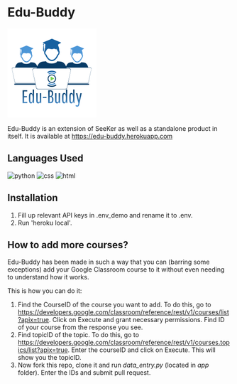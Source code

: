 # Edu-Buddy
![](https://raw.githubusercontent.com/devmrfitz/edu-buddy/master/app/static/logo.png)

Edu-Buddy is an extension of SeeKer as well as a standalone product in itself. It is available at https://edu-buddy.herokuapp.com 

## Languages Used
<img src = "https://img.shields.io/badge/python%20-%236C0101.svg?style=for-the-badge&logo=python&logoColor=white" alt="python"/> <img src = "https://img.shields.io/badge/CSS-239120?&style=for-the-badge&logo=css3&logoColor=white" alt = "css"/> <img src = "https://img.shields.io/badge/HTML-orange?style=for-the-badge&logo=html5&logoColor=white" alt = "html"/>

## Installation
1) Fill up relevant API keys in .env_demo and rename it to .env.
2) Run 'heroku local'.

## How to add more courses?
Edu-Buddy has been made in such a way that you can (barring some exceptions) add your Google Classroom course to it without even needing to understand how it works.

This is how you can do it:
1) Find the CourseID of the course you want to add. To do this, go to https://developers.google.com/classroom/reference/rest/v1/courses/list?apix=true. Click on Execute and grant necessary permissions. Find ID of your course from the response you see.
2) Find topicID of the topic. To do this, go to https://developers.google.com/classroom/reference/rest/v1/courses.topics/list?apix=true. Enter the courseID and click on Execute. This will show you the topicID.
3) Now fork this repo, clone it and run <i>data_entry.py</i> (located in <i>app</i> folder). Enter the IDs and submit pull request.
